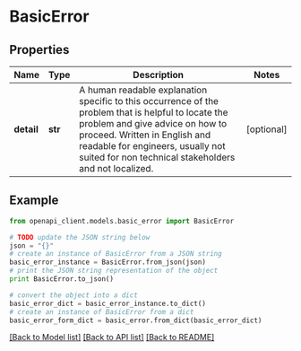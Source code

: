 # BasicError


## Properties

Name | Type | Description | Notes
------------ | ------------- | ------------- | -------------
**detail** | **str** | A human readable explanation specific to this occurrence of the problem that is helpful to locate the problem and give advice on how to proceed. Written in English and readable for engineers, usually not suited for non technical stakeholders and not localized. | [optional] 

## Example

```python
from openapi_client.models.basic_error import BasicError

# TODO update the JSON string below
json = "{}"
# create an instance of BasicError from a JSON string
basic_error_instance = BasicError.from_json(json)
# print the JSON string representation of the object
print BasicError.to_json()

# convert the object into a dict
basic_error_dict = basic_error_instance.to_dict()
# create an instance of BasicError from a dict
basic_error_form_dict = basic_error.from_dict(basic_error_dict)
```
[[Back to Model list]](../README.md#documentation-for-models) [[Back to API list]](../README.md#documentation-for-api-endpoints) [[Back to README]](../README.md)


